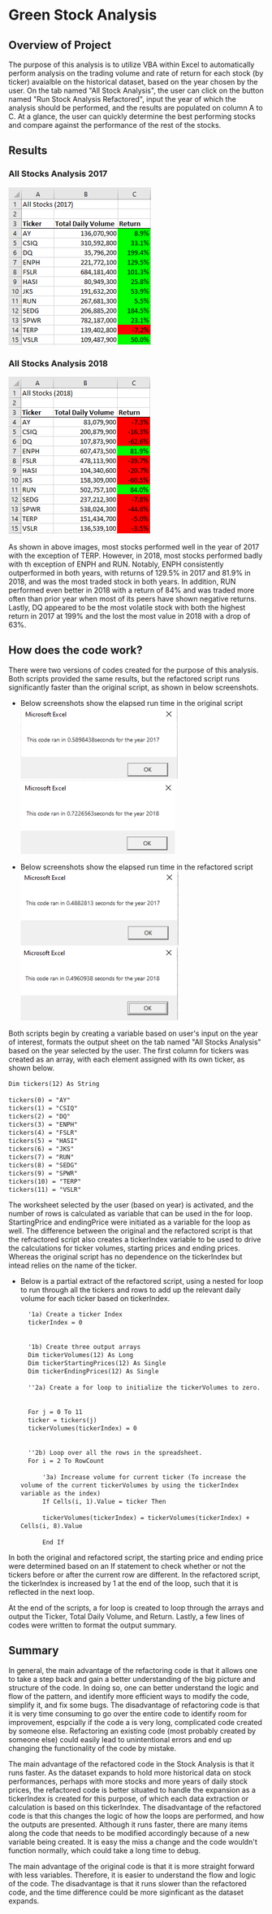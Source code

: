 # Green Stock Analysis

## Overview of Project
The purpose of this analysis is to utilize VBA within Excel to automatically perform analysis on the trading volume and rate of return for each stock (by ticker) avaialble on the historical dataset, based on the year chosen by the user. On the tab named "All Stock Analysis", the user can click on the button named "Run Stock Analysis Refactored", input the year of which the analysis should be performed, and the results are populated on column A to C. At a glance, the user can quickly determine the best performing stocks and compare against the performance of the rest of the stocks.


## Results

### All Stocks Analysis 2017
<img src="VBA_Challenge_Results_2017.png"></img>

### All Stocks Analysis 2018
<img src="VBA_Challenge_Results_2018.png"></img>

As shown in above images, most stocks performed well in the year of 2017 with the exception of TERP. However, in 2018, most stocks performed badly with th exception of ENPH and RUN. Notably, ENPH consistently outperformed in both years, with returns of 129.5% in 2017 and 81.9% in 2018, and was the most traded stock in both years. In addition, RUN performed even better in 2018 with a return of 84% and was traded more often than prior year when most of its peers have shown negative returns. Lastly, DQ appeared to be the most volatile stock with both the highest return in 2017 at 199% and the lost the most value in 2018 with a drop of 63%.


## How does the code work?

There were two versions of codes created for the purpose of this analysis. Both scripts provided the same results, but the refactored script runs significantly faster than the original script, as shown in below screenshots.

- Below screenshots show the elapsed run time in the original script
<img src="Module_Version_2017.png"></img>
<img src="Module_Version_2018.png"></img>

- Below screenshots show the elapsed run time in the refactored script
<img src="VBA_Challenge_2017.png"></img>
<img src="VBA_Challenge_2018.png"></img>


Both scripts begin by creating a variable based on user's input on the year of interest, formats the output sheet on the tab named "All Stocks Analysis" based on the year selected by the user. The first column for tickers was created as an array, with each element assigned with its own ticker, as shown below.

    Dim tickers(12) As String
    
    tickers(0) = "AY"
    tickers(1) = "CSIQ"
    tickers(2) = "DQ"
    tickers(3) = "ENPH"
    tickers(4) = "FSLR"
    tickers(5) = "HASI"
    tickers(6) = "JKS"
    tickers(7) = "RUN"
    tickers(8) = "SEDG"
    tickers(9) = "SPWR"
    tickers(10) = "TERP"
    tickers(11) = "VSLR"

The worksheet selected by the user (based on year) is activated, and the number of rows is calculated as variable that can be used in the for loop. StartingPrice and endingPrice were initiated as a variable for the loop as well. The difference between the original and the refactored script is that the refractored script also creates a tickerIndex variable to be used to drive the calculations for ticker volumes, starting prices and ending prices. Whereas the original script has no dependence on the tickerIndex but intead relies on the name of the ticker.

- Below is a partial extract of the refactored script, using a nested for loop to run through all the tickers and rows to add up the relevant daily volume for each ticker based on tickerIndex.

        '1a) Create a ticker Index
        tickerIndex = 0


        '1b) Create three output arrays
        Dim tickerVolumes(12) As Long
        Dim tickerStartingPrices(12) As Single
        Dim tickerEndingPrices(12) As Single
    
        ''2a) Create a for loop to initialize the tickerVolumes to zero.
    
    
        For j = 0 To 11
        ticker = tickers(j)
        tickerVolumes(tickerIndex) = 0
        
            
        ''2b) Loop over all the rows in the spreadsheet.
        For i = 2 To RowCount

            '3a) Increase volume for current ticker (To increase the volume of the current tickerVolumes by using the tickerIndex variable as the index)
            If Cells(i, 1).Value = ticker Then
                         
            tickerVolumes(tickerIndex) = tickerVolumes(tickerIndex) + Cells(i, 8).Value
            
            End If

In both the original and refactored script, the starting price and ending price were determined based on an If statement to check whether or not the tickers before or after the current row are different. In the refactored script, the tickerIndex is increased by 1 at the end of the loop, such that it is reflected in the next loop.

At the end of the scripts, a for loop is created to loop through the arrays and output the Ticker, Total Daily Volume, and Return. Lastly, a few lines of codes were written to format the output summary.

## Summary

In general, the main advantage of the refactoring code is that it allows one to take a step back and gain a better understanding of the big picture and structure of the code. In doing so, one can better understand the logic and flow of the pattern, and identify more efficient ways to modify the code, simplify it, and fix some bugs. The disadvantage of refactoring code is that it is very time consuming to go over the entire code to identify room for improvement, espcially if the code a is very long, complicated code created by someone else. Refactoring an existing code (most probably created by someone else) could easily lead to unintentional errors and end up changing the functionality of the code by mistake.

The main advantage of the refactored code in the Stock Analysis is that it runs faster. As the dataset expands to hold more historical data on stock performances, perhaps with more stocks and more years of daily stock prices, the refactored code is better situated to handle the expansion as a tickerIndex is created for this purpose, of which each data extraction or calculation is based on this tickerIndex. The disadvantage of the refactored code is that this changes the logic of how the loops are performed, and how the outputs are presented. Although it runs faster, there are many items along the code that needs to be modified accordingly because of a new variable being created. It is easy the miss a change and the code wouldn't function normally, which could take a long time to debug.

The main advantage of the original code is that it is more straight forward with less variables. Therefore, it is easier to understand the flow and logic of the code. The disadvantage is that it runs slower than the refactored code, and the time difference could be more siginficant as the dataset expands.